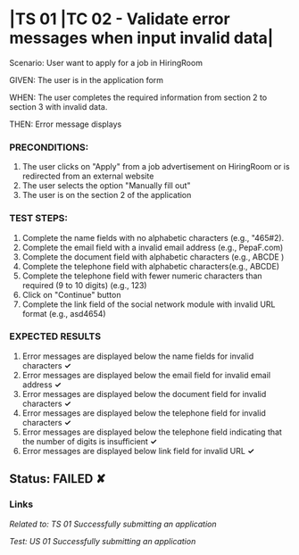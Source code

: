 # |TS 01 |TC 02 - Validate error messages when input invalid data| #

Scenario: User want to apply for a job in HiringRoom

GIVEN: The user is in the application form

WHEN: The user completes the required information from section 2 to section 3 with invalid data.

THEN: Error message displays

### PRECONDITIONS: ###

1. The user clicks on "Apply" from a job advertisement on HiringRoom or is redirected from an external website 
2. The user selects the option "Manually fill out"
3. The user is on the section 2 of the application

### TEST STEPS: ###

1. Complete the name fields with no alphabetic characters (e.g., "465#2).
2. Complete the email field with a invalid email address (e.g., PepaF.com)
3. Complete the document field with alphabetic characters (e.g., ABCDE )
4. Complete the telephone field with alphabetic characters(e.g., ABCDE)
5. Complete the telephone field with fewer numeric characters than required (9 to 10 digits) (e.g., 123)
6. Click on "Continue" button
7. Complete the link field of the social network module with invalid URL format (e.g., asd4654)
               
### EXPECTED RESULTS ###
1. Error messages are displayed below the name fields for invalid characters      **✓**
2. Error messages are displayed below the email field for invalid email address    **✓** 
3. Error messages are displayed below the document field for invalid characters    **✓** 
4. Error messages are displayed below the telephone field for invalid characters   **✓** 
5. Error messages are displayed below the telephone field indicating that the number of digits is insufficient **✓**
6. Error messages are displayed below link field for invalid URL   **✓** 

## Status: FAILED ✘ ##

### Links ###

*Related to: TS 01 Successfully submitting an application*

*Test: US 01 Successfully submitting an application*
